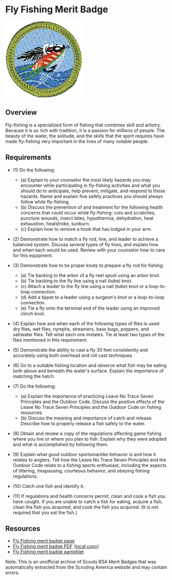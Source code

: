 

# Fly Fishing Merit Badge

![Fly Fishing Merit Badge](images/fly-fishing-merit-badge.jpg)

## Overview



Fly-fishing is a specialized form of fishing that combines skill and artistry. Because it is so rich with tradition, it is a passion for millions of people. The beauty of the water, the solitude, and the skills that the sport requires have made fly-fishing very important in the lives of many notable people.

## Requirements

* (1) Do the following:
    * (a) Explain to your counselor the most likely hazards you may encounter while participating in fly-fishing activities and what you should do to anticipate, help prevent, mitigate, and respond to these hazards. Name and explain five safety practices you should always follow while fly-fishing.
    * (b) Discuss the prevention of and treatment for the following health concerns that could occur while fly-fishing: cuts and scratches, puncture wounds, insect bites, hypothermia, dehydration, heat exhaustion, heatstroke, sunburn.
    * (c) Explain how to remove a hook that has lodged in your arm.


* (2) Demonstrate how to match a fly rod, line, and leader to achieve a balanced system. Discuss several types of fly lines, and explain how and when each would be used. Review with your counselor how to care for this equipment.
* (3) Demonstrate how to tie proper knots to prepare a fly rod for fishing:
    * (a) Tie backing to the arbor of a fly reel spool using an arbor knot.
    * (b) Tie backing to the fly line using a nail (tube) knot.
    * (c) Attach a leader to the fly line using a nail (tube) knot or a loop-to-loop connection.
    * (d) Add a tippet to a leader using a surgeon's knot or a loop-to-loop connection.
    * (e) Tie a fly onto the terminal end of the leader using an improved clinch knot.


* (4) Explain how and when each of the following types of flies is used: dry flies, wet flies, nymphs, streamers, bass bugs, poppers, and saltwater flies. Tell what each one imitates. Tie at least two types of the flies mentioned in this requirement.
* (5) Demonstrate the ability to cast a fly 30 feet consistently and accurately using both overhead and roll cast techniques.
* (6) Go to a suitable fishing location and observe what fish may be eating both above and beneath the water's surface. Explain the importance of matching the hatch.
* (7) Do the following:
    * (a) Explain the importance of practicing Leave No Trace Seven Principles and the Outdoor Code. Discuss the positive effects of the Leave No Trace Seven Principles and the Outdoor Code on fishing resources.
    * (b) Discuss the meaning and importance of catch and release. Describe how to properly release a fish safely to the water.


* (8) Obtain and review a copy of the regulations affecting game fishing where you live or where you plan to fish. Explain why they were adopted and what is accomplished by following them.
* (9) Explain what good outdoor sportsmanlike behavior is and how it relates to anglers. Tell how the Leave No Trace Seven Principles and the Outdoor Code relate to a fishing sports enthusiast, including the aspects of littering, trespassing, courteous behavior, and obeying fishing regulations.
* (10) Catch one fish and identify it.
* (11) If regulations and health concerns permit, clean and cook a fish you have caught. If you are unable to catch a fish for eating, acquire a fish, clean the fish you acquired, and cook the fish you acquired. (It is not required that you eat the fish.)


## Resources

- [Fly Fishing merit badge page](https://www.scouting.org/merit-badges/fly-fishing/)
- [Fly Fishing merit badge PDF](https://filestore.scouting.org/filestore/Merit_Badge_ReqandRes/Pamphlets/Fly-Fishing_2025.pdf) ([local copy](files/fly-fishing-merit-badge.pdf))
- [Fly Fishing merit badge pamphlet](https://www.scoutshop.org/fly-fishing-merit-badge-pamphlet-650715.html)

Note: This is an unofficial archive of Scouts BSA Merit Badges that was automatically extracted from the Scouting America website and may contain errors.